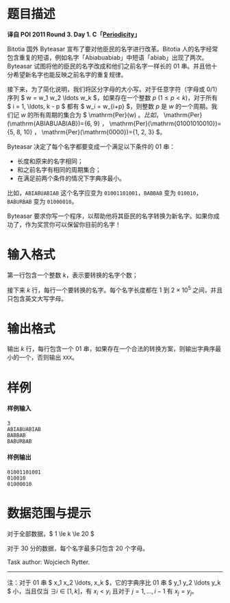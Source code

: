 
# 题目描述

**译自 POI 2011 Round 3. Day 1. C「[Periodicity](https://szkopul.edu.pl/problemset/problem/H6hUSie6S-cBVL4PG5rqQnmj/site/?key=statement)」**

Bitotia 国外 Byteasar 宣布了要对他臣民的名字进行改革。Bitotia 人的名字经常包含重复的短语，例如名字「Abiabuabiab」中短语「abiab」出现了两次。Byteasar 试图将他的臣民的名字改成和他们之前名字一样长的 $01$ 串。并且他十分希望新名字也能反映之前名字的重复规律。

接下来，为了简化说明，我们将区分字母的大小写。对于任意字符（字母或 $0/1$）序列 $ w = w_1 w_2 \ldots w_k $，如果存在一个整数 $p\ (1 \le p \lt k)$，对于所有 $ i = 1, \ldots, k - p $ 都有 $ w_i = w_{i+p} $，则整数 $p$ 是 $w$ 的一个周期。我们记 $w$ 的所有周期的集合为 $ \mathrm{Per}(w) $。比如，$ \mathrm{Per}(\mathrm{ABIABUABIAB})=\{6, 9\} $，$ \mathrm{Per}(\mathrm{01001010010})=\{5, 8, 10\} $，$ \mathrm{Per}(\mathrm{0000})=\{1, 2, 3\} $。

Byteasar 决定了每个名字都要变成一个满足以下条件的 $01$ 串：
- 长度和原来的名字相同；
- 和之前名字有相同的周期集合；
- 在满足前两个条件的情况下字典序最小。

比如，`ABIABUABIAB` 这个名字应变为 `01001101001`，`BABBAB` 变为 `010010`，`BABURBAB` 变为 `01000010`。

Byteasar 要求你写一个程序，以帮助他将其臣民的名字转换为新名字。如果你成功了，作为奖赏你可以保留你目前的名字！

# 输入格式

第一行包含一个整数 $k$，表示要转换的名字个数；

接下来 $k$ 行，每行一个要转换的名字。每个名字长度都在 $1$ 到 $2\times 10^5$ 之间，并且只包含英文大写字母。


# 输出格式

输出 $k$ 行，每行包含一个 $01$ 串，如果存在一个合法的转换方案，则输出字典序最小的一个，否则输出 `XXX`。

# 样例

#### 样例输入
```plain
3
ABIABUABIAB
BABBAB
BABURBAB
```
#### 样例输出
```plain
01001101001
010010
01000010
```


# 数据范围与提示

对于全部数据，$ 1 \le k \le 20 $

对于 $30$ 分的数据，每个名字最多只包含 $20$ 个字母。

Task author: Wojciech Rytter.

---

注：对于 $01$ 串 $ x_1 x_2 \ldots, x_k $，它的字典序比 $01$ 串 $ y_1 y_2 \ldots y_k $ 小，当且仅当 $\exists i\in [1,k]$，有 $x_i\lt y_i$ 且对于 $j=1,\ldots ,i-1$ 有 $x_j=y_j$。


